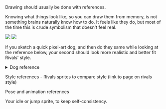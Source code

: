 Drawing should usually be done with references.

Knowing what things look like, so you can draw them from memory, is not something brains naturally know how to do. It
feels like they do, but most of the time this is crude symbolism that doesn't feel real.

![](https://images.squarespace-cdn.com/content/v1/54b1c248e4b0c108166821e2/1421640873646-8B4CYI9GKOP1S27R3QHO/ke17ZwdGBToddI8pDm48kCCc_WoUrSzh-S8VMK3Cp1VZw-zPPgdn4jUwVcJE1ZvWQUxwkmyExglNqGp0IvTJZamWLI2zvYWH8K3-s_4yszcp2ryTI0HqTOaaUohrI8PIhVsM69mXoL3ea3hqhbcA1XsLdTj0ZAvF4aGeR1Tn5FYKMshLAGzx4R3EDFOm1kBS/image-asset.jpeg?format=750w)
![](https://images.squarespace-cdn.com/content/v1/54b1c248e4b0c108166821e2/1421640890607-EVYLA5YLEER5GWK1K69W/ke17ZwdGBToddI8pDm48kKA6pJ4ETxA3d6nND23Jopt7gQa3H78H3Y0txjaiv_0fDoOvxcdMmMKkDsyUqMSsMWxHk725yiiHCCLfrh8O1z5QHyNOqBUUEtDDsRWrJLTmv1ihXzK27xJYOPbUG3fJT8NnM5nKeLuWMzZnVuvmtaxMk74BdBx-c_oVihRUCCOc/image-asset.jpeg?format=750w)

If you sketch a quick pixel-art dog, and then do they same while looking at the reference below, your second should look
more realistic and better fit Rivals' style.

<details>
    <summary>Dog reference</summary>
    ![](https://pbs.twimg.com/media/DxPFbdKUcAA4fPe.png)
</details>

Style references - Rivals sprites to compare style (link to page on rivals style)

Pose and animation references

Your idle or jump sprite, to keep self-consistency.

